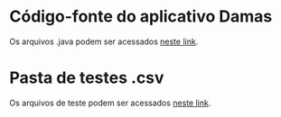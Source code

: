 # Código-fonte do aplicativo Damas
Os arquivos .java podem ser acessados [neste link](src/mc322/lab05).

# Pasta de testes .csv
Os arquivos de teste podem ser acessados [neste link](testes).
